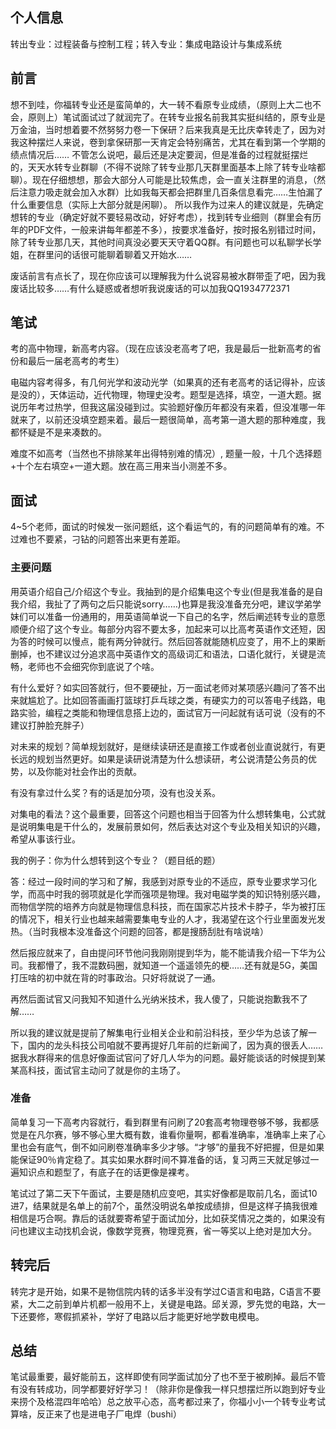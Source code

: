 ## 个人信息

转出专业：过程装备与控制工程；转入专业：集成电路设计与集成系统 

## 前言	

想不到哇，你福转专业还是蛮简单的，大一转不看原专业成绩，（原则上大二也不会，原则上）笔试面试过了就润完了。在转专业报名前我其实挺纠结的，原专业是万金油，当时想着要不然努努力卷一下保研？后来我真是无比庆幸转走了，因为对我这种摆烂人来说，卷到拿保研那一天肯定会特别痛苦，尤其在看到第一个学期的绩点情况后…… 不管怎么说吧，最后还是决定要润，但是准备的过程就挺摆烂的，天天水转专业群聊（不得不说除了转专业那几天群里面基本上除了转专业啥都聊）。现在仔细想想，那会大部分人可能是比较焦虑，会一直关注群里的消息，（然后注意力吸走就会加入水群）比如我每天都会把群里几百条信息看完……生怕漏了什么重要信息（实际上大部分就是闲聊）。
所以我作为过来人的建议就是，先确定想转的专业（确定好就不要轻易改动，好好考虑），找到转专业细则（群里会有历年的PDF文件，一般来讲每年都差不多），按要求准备好，按时报名别错过时间，除了转专业那几天，其他时间真没必要天天守着QQ群。有问题也可以私聊学长学姐，在群里问的话很可能聊着聊着又开始水……

废话前言有点长了，现在你应该可以理解我为什么说容易被水群带歪了吧，因为我废话比较多……有什么疑惑或者想听我说废话的可以加我QQ1934772371

## 笔试  

考的高中物理，新高考内容。（现在应该没老高考了吧，我是最后一批新高考的省份和最后一届老高考的考生）

电磁内容考得多，有几何光学和波动光学（如果真的还有老高考的话记得补，应该是没的），天体运动，近代物理，物理史没考。题型是选择，填空，一道大题。据说历年考过热学，但我这届没碰到过。实验题好像历年都没有来着，但没准哪一年就来了，以前还没填空题来着。最后一题很简单，高考第一道大题的那种难度，我都怀疑是不是来凑数的。

难度不如高考（当然也不排除某年出得特别难的情况）, 题量一般，十几个选择题+十个左右填空+一道大题。放在高三用来当小测差不多。

## 面试

 4~5个老师，面试的时候发一张问题纸，这个看运气的，有的问题简单有的难。不过难也不要紧，刁钻的问题答出来更有差距。

### 主要问题

用英语介绍自己/介绍这个专业。我抽到的是介绍集电这个专业(但是我准备的是自我介绍，我扯了了两句之后只能说sorry……)也算是我没准备充分吧，建议学弟学妹们可以准备一份通用的，用英语简单说一下自己的名字，然后阐述转专业的意愿顺便介绍了这个专业。每部分内容不要太多，加起来可以比高考英语作文还短，因为答的时候可以慢点，能有两分钟就行。然后回答就能随机应变了，用不上的果断删掉，也不建议过分追求高中英语作文的高级词汇和语法，口语化就行，关键是流畅，老师也不会细究你到底说了个啥。

 有什么爱好？如实回答就行，但不要硬扯，万一面试老师对某项感兴趣问了答不出来就尴尬了。比如回答画画打篮球打乒乓球之类，有硬实力的可以答电子线路，电路实验，编程之类能和物理信息搭上边的，面试官万一问起就有话可说（没有的不建议打肿脸充胖子）

对未来的规划？简单规划就好，是继续读研还是直接工作或者创业直说就行，有更长远的规划当然更好。如果是读研说清楚为什么想读研，考公说清楚公务员的优势，以及你能对社会作出的贡献。

有没有拿过什么奖？有的话是加分项，没有也没关系。

对集电的看法？这个最重要，回答这个问题也相当于回答为什么想转集电，公式就是说明集电是干什么的，发展前景如何，然后表达对这个专业及相关知识的兴趣，希望从事该行业。

我的例子：你为什么想转到这个专业？（题目纸的题）

答：经过一段时间的学习和了解，我感到对原专业的不适应，原专业要求学习化学，而高中时我的弱项就是化学而强项是物理。我对电磁学类的知识特别感兴趣，而物信学院的培养方向就是物理信息科技，而在国家芯片技术卡脖子，华为被打压的情况下，相关行业也越来越需要集电专业的人才，我渴望在这个行业里面发光发热。（当时我根本没准备这个问题的回答，都是搜肠刮肚有啥说啥）

然后报应就来了，自由提问环节他问我刚刚提到华为，能不能请我介绍一下华为公司。我都懵了，我不混数码圈，就知道一个遥遥领先的梗……还有就是5G，美国打压啥的初中就在背的时事政治。只好将就说了一通。

再然后面试官又问我知不知道什么光纳米技术，我人傻了，只能说抱歉我不了解……

所以我的建议就是提前了解集电行业相关企业和前沿科技，至少华为总该了解一下，国内的龙头科技公司咱就不要再提好几年前的烂新闻了，因为真的很丢人……据我水群得来的信息好像面试官问了好几人华为的问题。最好能谈话的时候提到某某高科技，面试官主动问了就是你的主场了。

### 准备

简单复习一下高考内容就行，看到群里有问刷了20套高考物理卷够不够，我都感觉是在凡尔赛，够不够心里大概有数，谁看你量啊，都看准确率，准确率上来了心里也会有底气，倒不如问刷卷准确率多少才够。“才够”的量我不好把握，但是如果能保证90％肯定稳了。其实如果水群时间不算准备的话，复习两三天就足够过一遍知识点和题型了，有底子在的话更像是裸考。

笔试过了第二天下午面试，主要是随机应变吧，其实好像都是取前几名，面试10进7，结果就是名单上的前7个，虽然没明说名单按成绩排，但是这样子搞我很难相信是巧合啊。靠后的话就要寄希望于面试加分，比如获奖情况之类的，如果没有问也建议主动找机会说，像数学竞赛，物理竞赛，省一等奖以上绝对是加大分。

## 转完后

   转完才是开始，如果不是物信院内转的话多半没有学过C语言和电路，C语言不要紧，大二之前到单片机都一般用不上，关键是电路。邱关源，罗先觉的电路，大一下还要修，寒假抓紧补，学好了电路以后才能更好地学数电模电。

## 总结

   笔试最重要，最好能前五，这样即使有同学面试加分了也不至于被刷掉。最后不管有没有转成功，同学都要好好学习！（除非你是像我一样只想摆烂所以跑到好专业来捞个及格混四年哈哈）总之放平心态，高考都过来了，你福小小一个转专业考试算啥，反正来了也是进电子厂电焊（bushi）